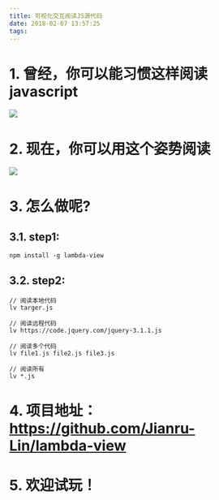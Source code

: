 ```yaml
---
title: 可视化交互阅读JS源代码
date: 2018-02-07 13:57:25
tags:
---
```


# 1. 曾经，你可以能习惯这样阅读javascript

![](http://p3alsaatj.bkt.clouddn.com/20180207135809_HSz6fD_Screenshot.jpeg)

# 2. 现在，你可以用这个姿势阅读

![](http://p3alsaatj.bkt.clouddn.com/20180207135821_3b9l9c_Screenshot.jpeg)

# 3. 怎么做呢?
## 3.1. step1:
```
npm install -g lambda-view
```
## 3.2. step2:
```
// 阅读本地代码
lv targer.js

// 阅读远程代码
lv https://code.jquery.com/jquery-3.1.1.js

// 阅读多个代码
lv file1.js file2.js file3.js

// 阅读所有
lv *.js
```

# 4. 项目地址：https://github.com/Jianru-Lin/lambda-view

# 5. 欢迎试玩！


  [1]: /img/bVJjcU
